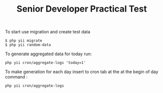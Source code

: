 <p align="center">
    <a href="https://github.com/yiisoft" target="_blank">
    </a>
    <h1 align="center">Senior Developer Practical Test
</h1>
    <br>
</p>
To start use migration and create test data

```
$ php yii migrate
$ php yii random-data

```
To generate aggregated data for today run:
```
php yii cron/aggregate-logs 'today=1'

```

To make generation for each day insert to cron tab at the at the begin of day command : 
```
php yii cron/aggregate-logs

```
